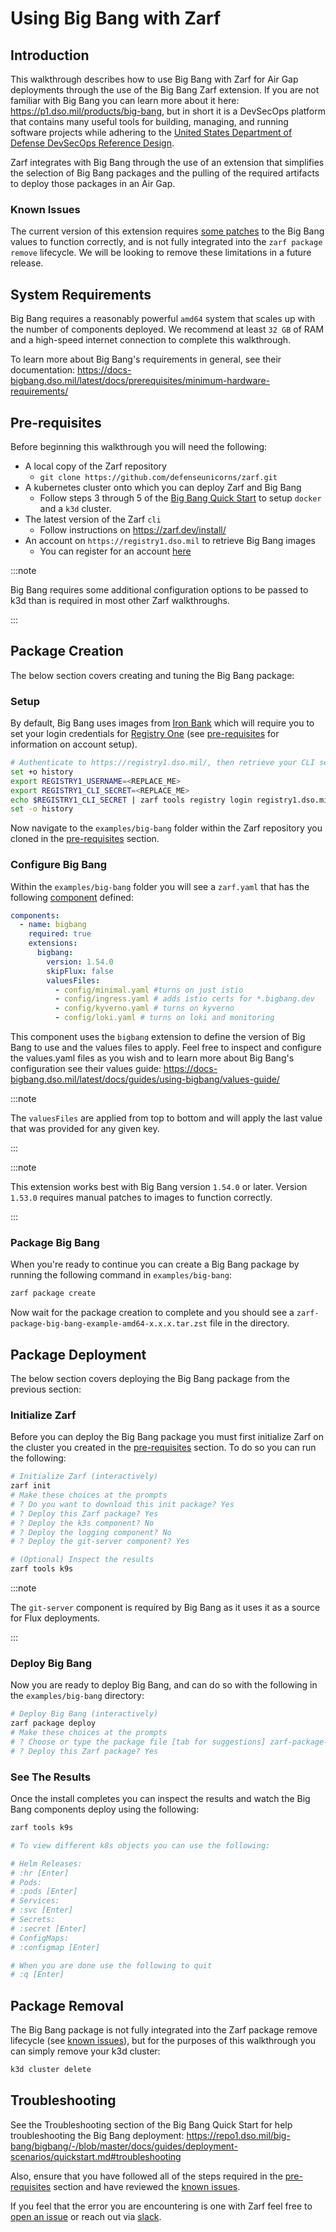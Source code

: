 # Using Big Bang with Zarf

## Introduction

This walkthrough describes how to use Big Bang with Zarf for Air Gap deployments through the use of the Big Bang Zarf extension. If you are not familiar with Big Bang you can learn more about it here: https://p1.dso.mil/products/big-bang, but in short it is a DevSecOps platform that contains many useful tools for building, managing, and running software projects while adhering to the [United States Department of Defense DevSecOps Reference Design](https://public.cyber.mil/devsecops/).

Zarf integrates with Big Bang through the use of an extension that simplifies the selection of Big Bang packages and the pulling of the required artifacts to deploy those packages in an Air Gap.

### Known Issues

The current version of this extension requires [some patches](../../examples/big-bang/config/patch-images.yaml) to the Big Bang values to function correctly, and is not fully integrated into the `zarf package remove` lifecycle.  We will be looking to remove these limitations in a future release.

## System Requirements

Big Bang requires a reasonably powerful `amd64` system that scales up with the number of components deployed.  We recommend at least `32 GB` of RAM and a high-speed internet connection to complete this walkthrough.

To learn more about Big Bang's requirements in general, see their documentation: https://docs-bigbang.dso.mil/latest/docs/prerequisites/minimum-hardware-requirements/

## Pre-requisites

Before beginning this walkthrough you will need the following:

- A local copy of the Zarf repository
  - `git clone https://github.com/defenseunicorns/zarf.git`
- A kubernetes cluster onto which you can deploy Zarf and Big Bang
  - Follow steps 3 through 5 of the [Big Bang Quick Start](https://repo1.dso.mil/big-bang/bigbang/-/blob/master/docs/guides/deployment-scenarios/quickstart.md#step-3-install-prerequisite-software) to setup `docker` and a `k3d` cluster.
- The latest version of the Zarf `cli`
  - Follow instructions on https://zarf.dev/install/
- An account on `https://registry1.dso.mil` to retrieve Big Bang images
  - You can register for an account [here](https://login.dso.mil/auth/realms/baby-yoda/protocol/openid-connect/registrations?client_id=account&response_type=code)

:::note

Big Bang requires some additional configuration options to be passed to k3d than is required in most other Zarf walkthroughs.

:::

## Package Creation

The below section covers creating and tuning the Big Bang package:

### Setup

By default, Big Bang uses images from [Iron Bank](https://p1.dso.mil/products/iron-bank) which will require you to set your login credentials for [Registry One](https://registry1.dso.mil) (see [pre-requisites](#pre-requisites) for information on account setup).

```bash
# Authenticate to https://registry1.dso.mil/, then retrieve your CLI secret from your User Profile and run the following:
set +o history
export REGISTRY1_USERNAME=<REPLACE_ME>
export REGISTRY1_CLI_SECRET=<REPLACE_ME>
echo $REGISTRY1_CLI_SECRET | zarf tools registry login registry1.dso.mil --username $REGISTRY1_USERNAME --password-stdin
set -o history
```

Now navigate to the `examples/big-bang` folder within the Zarf repository you cloned in the [pre-requisites](#pre-requisites) section.

### Configure Big Bang

Within the `examples/big-bang` folder you will see a `zarf.yaml` that has the following [component](../4-user-guide/2-zarf-packages/2-zarf-components.md) defined:

```yaml
components:
  - name: bigbang
    required: true
    extensions:
      bigbang:
        version: 1.54.0
        skipFlux: false
        valuesFiles:
          - config/minimal.yaml #turns on just istio
          - config/ingress.yaml # adds istio certs for *.bigbang.dev
          - config/kyverno.yaml # turns on kyverno
          - config/loki.yaml # turns on loki and monitoring
```

This component uses the `bigbang` extension to define the version of Big Bang to use and the values files to apply.  Feel free to inspect and configure the values.yaml files as you wish and to learn more about Big Bang's configuration see their values guide: https://docs-bigbang.dso.mil/latest/docs/guides/using-bigbang/values-guide/

:::note

The `valuesFiles` are applied from top to bottom and will apply the last value that was provided for any given key.

:::

:::note

This extension works best with Big Bang version `1.54.0` or later.  Version `1.53.0` requires manual patches to images to function correctly.

:::


### Package Big Bang

When you're ready to continue you can create a Big Bang package by running the following command in `examples/big-bang`:

```bash
zarf package create
```

Now wait for the package creation to complete and you should see a `zarf-package-big-bang-example-amd64-x.x.x.tar.zst` file in the directory.


## Package Deployment

The below section covers deploying the Big Bang package from the previous section:

### Initialize Zarf

Before you can deploy the Big Bang package you must first initialize Zarf on the cluster you created in the [pre-requisites](#pre-requisites) section.  To do so you can run the following:

```bash
# Initialize Zarf (interactively)
zarf init
# Make these choices at the prompts
# ? Do you want to download this init package? Yes
# ? Deploy this Zarf package? Yes
# ? Deploy the k3s component? No
# ? Deploy the logging component? No
# ? Deploy the git-server component? Yes

# (Optional) Inspect the results
zarf tools k9s
```

:::note

The `git-server` component is required by Big Bang as it uses it as a source for Flux deployments.

:::


### Deploy Big Bang

Now you are ready to deploy Big Bang, and can do so with the following in the `examples/big-bang` directory:

```bash
# Deploy Big Bang (interactively)
zarf package deploy
# Make these choices at the prompts
# ? Choose or type the package file [tab for suggestions] zarf-package-big-bang-example-amd64-x.x.x.tar.zst
# ? Deploy this Zarf package? Yes
```

### See The Results

Once the install completes you can inspect the results and watch the Big Bang components deploy using the following:

```bash
zarf tools k9s

# To view different k8s objects you can use the following:

# Helm Releases:
# :hr [Enter]
# Pods:
# :pods [Enter]
# Services:
# :svc [Enter]
# Secrets:
# :secret [Enter]
# ConfigMaps:
# :configmap [Enter]

# When you are done use the following to quit
# :q [Enter]
```

## Package Removal

The Big Bang package is not fully integrated into the Zarf package remove lifecycle (see [known issues](#known-issues)), but for the purposes of this walkthrough you can simply remove your k3d cluster:

```bash
k3d cluster delete
```

## Troubleshooting

See the Troubleshooting section of the Big Bang Quick Start for help troubleshooting the Big Bang deployment: https://repo1.dso.mil/big-bang/bigbang/-/blob/master/docs/guides/deployment-scenarios/quickstart.md#troubleshooting

Also, ensure that you have followed all of the steps required in the [pre-requisites](#pre-requisites) section and have reviewed the [known issues](#known-issues).

If you feel that the error you are encountering is one with Zarf feel free to [open an issue](https://github.com/defenseunicorns/zarf/issues/new/choose) or reach out via [slack](https://kubernetes.slack.com/archives/C03B6BJAUJ3).
